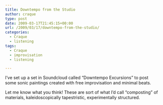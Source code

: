 ```yaml
---
title: Downtempo from the Studio
author: craque
type: post
date: 2009-03-17T21:45:15+00:00
url: /2009/03/17/downtempo-from-the-studio/
categories:
  - Craque
  - listening
tags:
  - Craque
  - improvisation
  - listening

---
```

I&#8217;ve set up a set in Soundcloud called &#8220;Downtempo Excursions&#8221; to post some sonic paintings created with free improvisation and minimal beats.

<div style="font-size: 11px;">
</div>

Let me know what you think! These are sort of what I&#8217;d call &#8220;composting&#8221; of materials, kaleidoscopically tapestristic, experimentally structured.